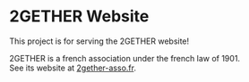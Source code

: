 # 2GETHER Website

This project is for serving the 2GETHER website!

2GETHER is a french association under the french law of 1901.  
See its website at [2gether-asso.fr](https://2gether-asso.fr).
